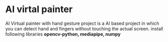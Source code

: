 # AI virtal painter
AI Virtual painter with hand gesture project is a AI based project in which you can detect hand and fingers without touching the actual screen.
install following libraries
**opencv-python,
mediapipe,
numpy**
